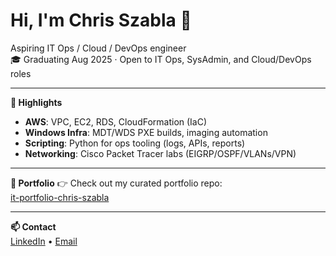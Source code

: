 # Hi, I'm Chris Szabla 👋
Aspiring IT Ops / Cloud / DevOps engineer  
🎓 Graduating Aug 2025 · Open to IT Ops, SysAdmin, and Cloud/DevOps roles  

---

**🔹 Highlights**
- **AWS**: VPC, EC2, RDS, CloudFormation (IaC)  
- **Windows Infra**: MDT/WDS PXE builds, imaging automation  
- **Scripting**: Python for ops tooling (logs, APIs, reports)  
- **Networking**: Cisco Packet Tracer labs (EIGRP/OSPF/VLANs/VPN)  

---

**📂 Portfolio**
👉 Check out my curated portfolio repo:  
[it-portfolio-chris-szabla](https://github.com/zeuski52/it-portfolio-chris-szabla)

---

**📫 Contact**  
[LinkedIn](https://www.linkedin.com/in/chris-szabla) • [Email](mailto:cszabla@gmail.com)
